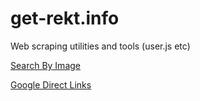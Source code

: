 # get-rekt.info
Web scraping utilities and tools (user.js etc)

[Search By Image](http://get-rekt.info/search-by-image.user.js)

[Google Direct Links](http://get-rekt.info/google-direct-links.user.js)
